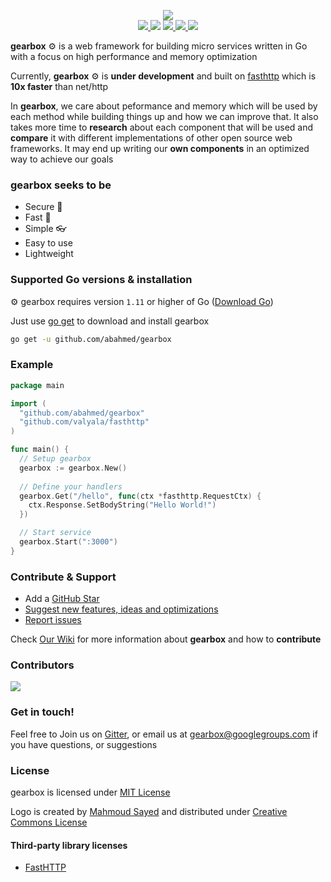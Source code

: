 <p align="center">
    <img src="https://github.com/abahmed/gearbox/blob/master/assets/gearbox-512.png"/>
    <br />
    <a href="https://godoc.org/github.com/abahmed/gearbox">
      <img src="https://godoc.org/github.com/abahmed/gearbox?status.png" />
    </a>
    <img src="https://github.com/abahmed/gearbox/workflows/Test%20&%20Build/badge.svg?branch=master" />
    <a href="https://codecov.io/gh/abahmed/gearbox">
      <img src="https://codecov.io/gh/abahmed/gearbox/branch/master/graph/badge.svg" />
    </a>
    <a href="https://goreportcard.com/report/github.com/abahmed/gearbox">
      <img src="https://goreportcard.com/badge/github.com/abahmed/gearbox" />
    </a>
    <a href="https://gitter.im/abahmed/gearbox?utm_source=badge&utm_medium=badge&utm_campaign=pr-badge&utm_content=badge">
      <img src="https://badges.gitter.im/abahmed/gearbox.svg"/>
    </a>
</p>


**gearbox** :gear: is a web framework for building micro services written in Go with a focus on high performance and memory optimization

Currently, **gearbox** :gear: is **under development** and built on [fasthttp](https://github.com/valyala/fasthttp) which is **10x faster** than net/http

In **gearbox**, we care about peformance and memory which will be used by each method while building things up and how we can improve that. It also takes more time to **research** about each component that will be used and **compare** it with different implementations of other open source web frameworks. It may end up writing our **own components** in an optimized way to achieve our goals

### gearbox seeks to be
+ Secure :closed_lock_with_key:
+ Fast :rocket:
+ Simple :eyeglasses:
+ Easy to use
+ Lightweight


### Supported Go versions & installation

:gear: gearbox requires version `1.11` or higher of Go ([Download Go](https://golang.org/dl/))

Just use [go get](https://golang.org/cmd/go/#hdr-Add_dependencies_to_current_module_and_install_them) to download and install gearbox

```bash
go get -u github.com/abahmed/gearbox
```

### Example

```go
package main

import (
  "github.com/abahmed/gearbox"
  "github.com/valyala/fasthttp"
)

func main() {
  // Setup gearbox
  gearbox := gearbox.New()
  
  // Define your handlers
  gearbox.Get("/hello", func(ctx *fasthttp.RequestCtx) {
	ctx.Response.SetBodyString("Hello World!")
  })

  // Start service
  gearbox.Start(":3000")
}
```

### Contribute & Support
+ Add a [GitHub Star](https://github.com/abahmed/gearbox/stargazers)
+ [Suggest new features, ideas and optimizations](https://github.com/abahmed/gearbox/issues)
+ [Report issues](https://github.com/abahmed/gearbox/issues)

Check [Our Wiki](https://github.com/abahmed/gearbox/wiki) for more information about **gearbox** and how to **contribute**

### Contributors

<a href="https://github.com/abahmed/gearbox/graphs/contributors">
  <img src="https://contributors-img.firebaseapp.com/image?repo=abahmed/gearbox" />
</a>

### Get in touch!

Feel free to Join us on [Gitter](https://gitter.im/abahmed/gearbox), or email us at [gearbox@googlegroups.com](gearbox@googlegroups.com)  if you have questions, or suggestions

### License

gearbox is licensed under [MIT License](LICENSE)

Logo is created by [Mahmoud Sayed](https://www.facebook.com/mahmoudsayedae) and distributed under [Creative Commons License](https://creativecommons.org/licenses/by-sa/4.0/)

#### Third-party library licenses
- [FastHTTP](https://github.com/valyala/fasthttp/blob/master/LICENSE)